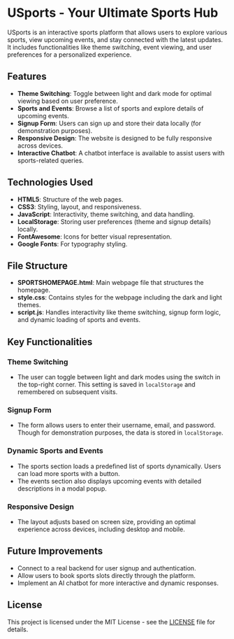 # USports - Your Ultimate Sports Hub

USports is an interactive sports platform that allows users to explore various sports, view upcoming events, and stay connected with the latest updates. It includes functionalities like theme switching, event viewing, and user preferences for a personalized experience.

## Features

- **Theme Switching**: Toggle between light and dark mode for optimal viewing based on user preference.
- **Sports and Events**: Browse a list of sports and explore details of upcoming events.
- **Signup Form**: Users can sign up and store their data locally (for demonstration purposes).
- **Responsive Design**: The website is designed to be fully responsive across devices.
- **Interactive Chatbot**: A chatbot interface is available to assist users with sports-related queries.

## Technologies Used

- **HTML5**: Structure of the web pages.
- **CSS3**: Styling, layout, and responsiveness.
- **JavaScript**: Interactivity, theme switching, and data handling.
- **LocalStorage**: Storing user preferences (theme and signup details) locally.
- **FontAwesome**: Icons for better visual representation.
- **Google Fonts**: For typography styling.

## File Structure

- **SPORTSHOMEPAGE.html**: Main webpage file that structures the homepage.
- **style.css**: Contains styles for the webpage including the dark and light themes.
- **script.js**: Handles interactivity like theme switching, signup form logic, and dynamic loading of sports and events.

## Key Functionalities

### Theme Switching
- The user can toggle between light and dark modes using the switch in the top-right corner. This setting is saved in `localStorage` and remembered on subsequent visits.

### Signup Form
- The form allows users to enter their username, email, and password. Though for demonstration purposes, the data is stored in `localStorage`.

### Dynamic Sports and Events
- The sports section loads a predefined list of sports dynamically. Users can load more sports with a button.
- The events section also displays upcoming events with detailed descriptions in a modal popup.

### Responsive Design
- The layout adjusts based on screen size, providing an optimal experience across devices, including desktop and mobile.

## Future Improvements
- Connect to a real backend for user signup and authentication.
- Allow users to book sports slots directly through the platform.
- Implement an AI chatbot for more interactive and dynamic responses.

## License

This project is licensed under the MIT License - see the [LICENSE](LICENSE) file for details.
